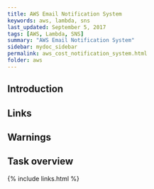 ```yaml
---
title: AWS Email Notification System
keywords: aws, lambda, sns
last_updated: September 5, 2017
tags: [AWS, Lambda, SNS]
summary: "AWS Email Notification System"
sidebar: mydoc_sidebar
permalink: aws_cost_notification_system.html
folder: aws
---
```


## Introduction





## Links

## Warnings

## Task overview



{% include links.html %}
